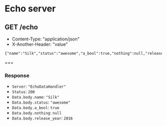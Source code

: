 # Echo server

## GET /echo

* Content-Type: "application/json"
* X-Another-Header: "value"

```
{"name":"Silk","status":"awesome","a_bool":true,"nothing":null,"release_year":2016}
```

===

### Response

* `Server`: `"EchoDataHandler"`
* `Status`: `200`
* `Data.body.name`: `"Silk"`
* `Data.body.status`: `"awesome"`
* `Data.body.a_bool`: `true`
* `Data.body.nothing`: `null`
* `Data.body.release_year`: `2016`
